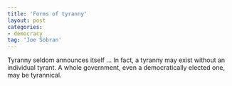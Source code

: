 ```yaml
---
title: 'Forms of tyranny'
layout: post
categories:
- democracy
tag: 'Joe Sobran'
---
```


Tyranny seldom announces itself ... In fact, a tyranny may exist without an individual tyrant. A whole government, even a democratically elected one, may be tyrannical.